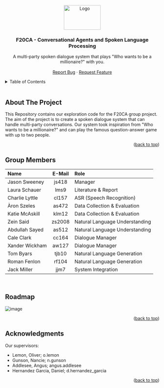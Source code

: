 <!-- Improved compatibility of back to top link: See: https://github.com/othneildrew/Best-README-Template/pull/73 -->
<a name="readme-top"></a>



<!-- PROJECT SHIELDS -->
<!--
*** I'm using markdown "reference style" links for readability.
*** Reference links are enclosed in brackets [ ] instead of parentheses ( ).
*** See the bottom of this document for the declaration of the reference variables
*** for contributors-url, forks-url, etc. This is an optional, concise syntax you may use.
*** https://www.markdownguide.org/basic-syntax/#reference-style-links
-->
<!-- [![Contributors][contributors-shield]][contributors-url]
[![Forks][forks-shield]][forks-url]
[![Stargazers][stars-shield]][stars-url]
[![Issues][issues-shield]][issues-url] -->



<!-- PROJECT LOGO -->
<br />
<div align="center">
  <a href="https://github.com/Zein2002/F20CA">
    <img src="https://images.pexels.com/photos/2085831/pexels-photo-2085831.jpeg" alt="Logo" width="120" height="80">
  </a>

<h3 align="center">F20CA - Conversational Agents and Spoken Language Processing</h3>

  <p align="center">
    A multi-party spoken dialogue system that plays "Who wants to be a millionaire?" with you. 
    <br />
    <br />
    <a href="https://github.com/Zein2002/F20CA/issues">Report Bug</a>
    ·
    <a href="https://github.com/Zein2002/F20CA/issues">Request Feature</a>
  </p>
</div>



<!-- TABLE OF CONTENTS -->
<details>
  <summary>Table of Contents</summary>
  <ol>
    <li><a href="#about-the-project">About The Project</a></li>
    <li><a href="#group_members">Group Members</a></li>
    <li><a href="#roadmap">Roadmap</a></li>
    <li><a href="#acknowledgments">Acknowledgments</a></li>
  </ol>
</details>
<br>



<!-- ABOUT THE PROJECT -->
## About The Project

This Repository contains our exploration code for the F20CA group project. The aim of the project is to create a spoken dialogue system that can handle multi-party conversations. Our system took inspiration from "Who wants to be a millionaire?" and can play the famous question-answer game with up to two people.


<p align="right">(<a href="#readme-top">back to top</a>)</p>


<!-- GROUP MEMBERS -->
## Group Members 

| Name           | E-Mail | Role                           |
| :------------- | :----: | :----------------------------- |
| Jason Sweeney  | js418  | Manager                        |
| Laura Schauer  |  lms9  | Literature & Report            |
| Charlie Lyttle | cl157  | ASR (Speech Recognition)       |
| Àron Szeles    | as472  | Data Collection & Evaluation   |
| Katie McAskill | klm12  | Data Collection & Evaluation   |
| Zein Said      | zs2008 | Natural Language Understanding |
| Abdullah Sayed | as512  | Natural Language Understanding |
| Cale Clark     | cc164  | Dialogue Manager               |
| Xander Wickham | aw127  | Dialogue Manager               |
| Tom Byars      | tjb10  | Natural Language Generation    |
| Roman Fenlon   | rf104  | Natural Language Generation    |
| Jack Miller    |  jjm7  | System Integration             |

<br>


<!-- ROADMAP -->
## Roadmap

![image](https://media.discordapp.net/attachments/1067033040028704771/1073627793914613760/image.png?width=1440&height=728)

<p align="right">(<a href="#readme-top">back to top</a>)</p>


<!-- ACKNOWLEDGMENTS -->
## Acknowledgments

Our supervisors: 

* Lemon, Oliver; o.lemon  
* Gunson, Nancie; n.gunson  
* Addlesee, Angus; angus.addlesee  
* Hernandez Garcia, Daniel; d.hernandez_garcia  

<p align="right">(<a href="#readme-top">back to top</a>)</p>



<!-- MARKDOWN LINKS & IMAGES -->
<!-- https://www.markdownguide.org/basic-syntax/#reference-style-links -->
[contributors-shield]: https://img.shields.io/github/contributors/Zein2002/F20CA.svg?style=for-the-badge
[contributors-url]: https://github.com/Zein2002/F20CA/graphs/contributors
[forks-shield]: https://img.shields.io/github/forks/Zein2002/F20CA.svg?style=for-the-badge
[forks-url]: https://github.com/Zein2002/F20CA/forks
[stars-shield]: https://img.shields.io/github/stars/Zein2002/F20CA.svg?style=for-the-badge
[stars-url]: https://github.com/Zein2002/F20CA/stargazers
[issues-shield]: https://img.shields.io/github/issues/Zein2002/F20CA.svg?style=for-the-badge
[issues-url]: https://github.com/Zein2002/F20CA/issues
[product-screenshot]: https://images.pexels.com/photos/2085831/pexels-photo-2085831.jpeg?auto=compress&cs=tinysrgb&w=1260&h=750&dpr=1